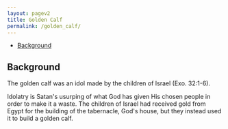 ```yaml
---
layout: pagev2
title: Golden Calf
permalink: /golden_calf/
---
```

- [Background](#background)

## Background

The golden calf was an idol made by the children of Israel (Exo. 32:1-6). 

Idolatry is Satan's usurping of what God has given His chosen people in order to make it a waste. The children of Israel had received gold from Egypt for the building of the tabernacle, God's house, but they instead used it to build a golden calf.